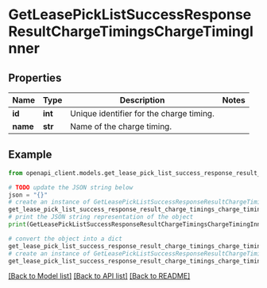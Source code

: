 # GetLeasePickListSuccessResponseResultChargeTimingsChargeTimingInner


## Properties

Name | Type | Description | Notes
------------ | ------------- | ------------- | -------------
**id** | **int** | Unique identifier for the charge timing. | 
**name** | **str** | Name of the charge timing. | 

## Example

```python
from openapi_client.models.get_lease_pick_list_success_response_result_charge_timings_charge_timing_inner import GetLeasePickListSuccessResponseResultChargeTimingsChargeTimingInner

# TODO update the JSON string below
json = "{}"
# create an instance of GetLeasePickListSuccessResponseResultChargeTimingsChargeTimingInner from a JSON string
get_lease_pick_list_success_response_result_charge_timings_charge_timing_inner_instance = GetLeasePickListSuccessResponseResultChargeTimingsChargeTimingInner.from_json(json)
# print the JSON string representation of the object
print(GetLeasePickListSuccessResponseResultChargeTimingsChargeTimingInner.to_json())

# convert the object into a dict
get_lease_pick_list_success_response_result_charge_timings_charge_timing_inner_dict = get_lease_pick_list_success_response_result_charge_timings_charge_timing_inner_instance.to_dict()
# create an instance of GetLeasePickListSuccessResponseResultChargeTimingsChargeTimingInner from a dict
get_lease_pick_list_success_response_result_charge_timings_charge_timing_inner_from_dict = GetLeasePickListSuccessResponseResultChargeTimingsChargeTimingInner.from_dict(get_lease_pick_list_success_response_result_charge_timings_charge_timing_inner_dict)
```
[[Back to Model list]](../README.md#documentation-for-models) [[Back to API list]](../README.md#documentation-for-api-endpoints) [[Back to README]](../README.md)



